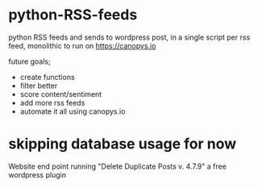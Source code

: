 # python-RSS-feeds
python RSS feeds and sends to wordpress post, in a single script per rss feed, monolithic to run on https://canopys.io


future goals;
- create functions
- filter better
- score content/sentiment
- add more rss feeds
- automate it all using canopys.io

# skipping database usage for now
Website end point running "Delete Duplicate Posts v. 4.7.9" a free wordpress plugin

